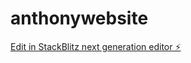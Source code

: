 # anthonywebsite

[Edit in StackBlitz next generation editor ⚡️](https://stackblitz.com/~/github.com/AnthonyY-dev/anthonywebsite)